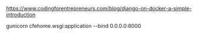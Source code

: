 
https://www.codingforentrepreneurs.com/blog/django-on-docker-a-simple-introduction

gunicorn cfehome.wsgi:application --bind 0.0.0.0:8000


